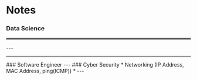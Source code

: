 # Notes

### Data Science
<hr style="border:2px solid gray">---<hr/>
### Software Engineer
---
### Cyber Security 
* Networking (IP Address, MAC Address, ping(ICMP))
* 
---
